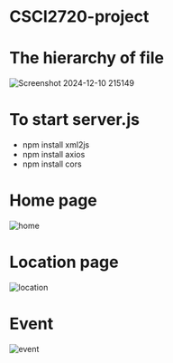 # CSCI2720-project

# The hierarchy of file
![Screenshot 2024-12-10 215149](https://github.com/user-attachments/assets/80af2d0c-b864-4b91-bd01-7678500ffff6)

# To start server.js
- npm install xml2js
- npm install axios
- npm install cors

# Home page
![home](https://github.com/user-attachments/assets/9ecf0983-a108-4fad-8291-18395217c2ff)

# Location page
![location](https://github.com/user-attachments/assets/d54d70e3-03c4-45b8-bf0c-fa3bf8a08b4e)

# Event
![event](https://github.com/user-attachments/assets/2405667f-3fae-411d-9f14-fec3e8519386)
